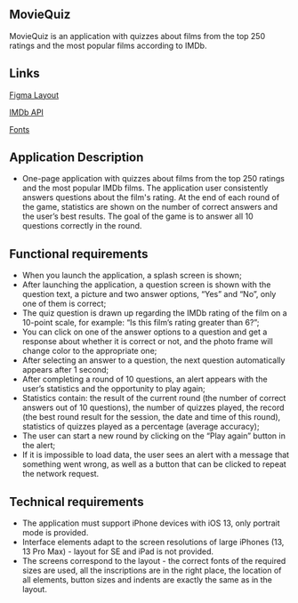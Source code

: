 ## **MovieQuiz**

MovieQuiz is an application with quizzes about films from the top 250 ratings and the most popular films according to IMDb.

## **Links**

[Figma Layout](https://www.figma.com/file/l0IMG3Eys35fUrbvArtwsR/YP-Quiz?node-id=34%3A243)

[IMDb API](https://imdb-api.com/api#Top250Movies-header)

[Fonts](https://code.s3.yandex.net/Mobile/iOS/Fonts/MovieQuizFonts.zip)

## **Application Description**

- One-page application with quizzes about films from the top 250 ratings and the most popular IMDb films. The application user consistently answers questions about the film's rating. At the end of each round of the game, statistics are shown on the number of correct answers and the user’s best results. The goal of the game is to answer all 10 questions correctly in the round.

## **Functional requirements**

- When you launch the application, a splash screen is shown;
- After launching the application, a question screen is shown with the question text, a picture and two answer options, “Yes” and “No”, only one of them is correct;
- The quiz question is drawn up regarding the IMDb rating of the film on a 10-point scale, for example: “Is this film’s rating greater than 6?”;
- You can click on one of the answer options to a question and get a response about whether it is correct or not, and the photo frame will change color to the appropriate one;
- After selecting an answer to a question, the next question automatically appears after 1 second;
- After completing a round of 10 questions, an alert appears with the user’s statistics and the opportunity to play again;
- Statistics contain: the result of the current round (the number of correct answers out of 10 questions), the number of quizzes played, the record (the best round result for the session, the date and time of this round), statistics of quizzes played as a percentage (average accuracy);
- The user can start a new round by clicking on the “Play again” button in the alert;
- If it is impossible to load data, the user sees an alert with a message that something went wrong, as well as a button that can be clicked to repeat the network request.

## **Technical requirements**

- The application must support iPhone devices with iOS 13, only portrait mode is provided.
- Interface elements adapt to the screen resolutions of large iPhones (13, 13 Pro Max) - layout for SE and iPad is not provided.
- The screens correspond to the layout - the correct fonts of the required sizes are used, all the inscriptions are in the right place, the location of all elements, button sizes and indents are exactly the same as in the layout.
